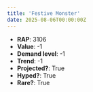 ```yaml
---
title: 'Festive Monster'
date: 2025-08-06T00:00:00Z
---
```

- **RAP**: 3106
- **Value**: -1
- **Demand level**: -1
- **Trend**: -1
- **Projected?**: True
- **Hyped?**: True
- **Rare?**: True
